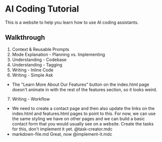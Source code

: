 # AI Coding Tutorial

This is a website to help you learn how to use AI coding assistants.

## Walkthrough

1. Context & Reusable Prompts
2. Mode Explanation - Planning vs. Implementing 
3. Understanding - Codebase
4. Understanding - Tagging
5. Writing - Inline Code
6. Writing - Simple Ask
  - The "Learn More About Our Features" button on the index.html page doesn't animate in with the rest of the features section, so it looks weird.
7. Writing - Workflow
  - We need to create a contact page and then also update the links on the index.html and features.html pages to point to this. For now, we can use the same styling we have on other pages and we can build a basic contact form that you would usually see on a website. Create the tasks for this, don't implement it yet. @task-creator.mdc
  - markdown-file.md Great, now @implement-it.mdc
